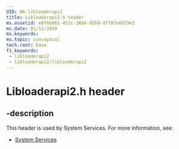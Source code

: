 ```yaml
---
UID: NA:libloaderapi2
title: Libloaderapi2.h header
ms.assetid: e0f6b9b1-452c-36b6-85b9-df707e6929e2
ms.date: 01/11/2019
ms.keywords: 
ms.topic: conceptual
tech.root: base
f1_keywords:
 - libloaderapi2
 - libloaderapi2/libloaderapi2
---
```


# Libloaderapi2.h header


## -description

This header is used by System Services. For more information, see:

- [System Services](../_base/index.md)


